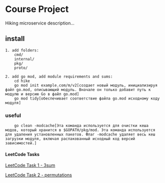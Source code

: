 # Course Project

Hiking microservice description...

## install

    1. add folders:
        cmd/
        internal/
        pkg/
        proto/

    2. add go mod, add module requirements and sums:
        cd hike
        go mod init example.com/m/v2[создает новый модуль, инициализируя файл go.mod, описывающий модуль. Вначале он только добавит путь к модулю и версию Go в файл go.mod]
        go mod tidy[обеспечивает соответствие файла go.mod исходному коду модуля]

### useful

        go clean -modcache[Эта команда используется для очистки кеша модов, который хранится в $GOPATH/pkg/mod. Эта команда используется для удаления установленных пакетов. Флаг -modcache удаляет весь кеш загрузки модуля, включая распакованный исходный код версий зависимостей.]

#### LeetCode Tasks

[LeetCode Task 1 - 3sum](https://leetcode.com/problems/3sum)

[LeetCode Task 2 - permutations](https://leetcode.com/problems/permutations)
